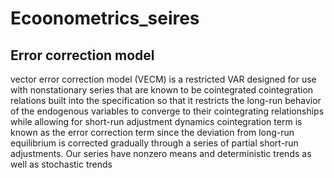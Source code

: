 # Ecoonometrics_seires

## Error correction model
vector error correction model (VECM) is a restricted VAR designed for use with nonstationary series that are known to be cointegrated
cointegration relations built into the specification so that it restricts the long-run behavior of the endogenous variables to converge to their cointegrating relationships while allowing for short-run adjustment dynamics cointegration term is known as the error correction term since the deviation from long-run equilibrium is corrected gradually through a series of partial short-run adjustments.
Our series have nonzero means and deterministic trends as well as stochastic trends
